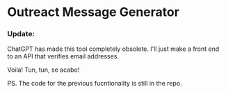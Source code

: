 # Outreact Message Generator

### Update:

ChatGPT has made this tool completely obsolete. I'll just make a front end to an API that verifies email addresses.

Voila! Tun, tun, se acabo! 

PS. The code for the previous fucntionality is still in the repo.
